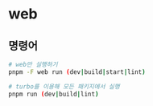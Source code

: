 # web

## 명령어

```bash
# web만 실행하기
pnpm -F web run (dev|build|start|lint)

# turbo를 이용해 모든 패키지에서 실행
pnpm run (dev|build|lint)
```
